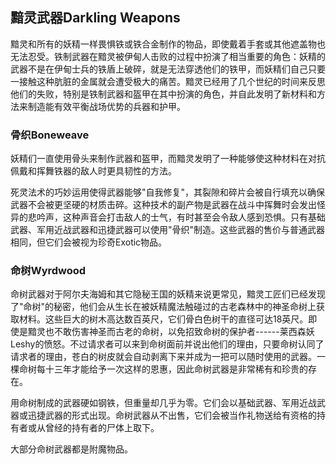 ## 黯灵武器Darkling Weapons

黯灵和所有的妖精一样畏惧铁或铁合金制作的物品，即使戴着手套或其他遮盖物也无法忍受。铁制武器在黯灵被伊甸人击败的过程中扮演了相当重要的角色：妖精的武器不是在伊甸士兵的铁盾上破碎，就是无法穿透他们的铁甲，而妖精们自己只要一接触这种肮脏的金属就会遭受极大的痛苦。黯灵已经用了几个世纪的时间来反思他们的失败，特别是铁制武器和盔甲在其中扮演的角色，并自此发明了新材料和方法来制造能有效平衡战场优势的兵器和护甲。

### 骨织Boneweave

妖精们一直使用骨头来制作武器和盔甲，而黯灵发明了一种能够使这种材料在对抗佩戴和挥舞铁器的敌人时更具韧性的方法。

死灵法术的巧妙运用使得武器能够"自我修复"，其裂隙和碎片会被自行填充以确保武器不会被更坚硬的材质击碎。这种技术的副产物是武器在战斗中挥舞时会发出怪异的悲吟声，这种声音会打击敌人的士气，有时甚至会令敌人感到恐惧。只有基础武器、军用近战武器和迅捷武器可以使用"骨织"制造。这些武器的售价与普通武器相同，但它们会被视为珍奇Exotic物品。

### 命树Wyrdwood

命树武器对于阿尔夫海姆和其它隐秘王国的妖精来说更常见，黯灵工匠们已经发现了"命树"的秘密，他们会从生长在被妖精魔法触碰过的古老森林中的神圣命树上获取材料。这些巨大的树木高达数百英尺，它们骨白色树干的直径可达18英尺。即使是黯灵也不敢伤害神圣而古老的命树，以免招致命树的保护者------莱西森妖Leshy的愤怒。不过请求者可以来到命树面前并说出他们的理由，只要命树认同了请求者的理由，苍白的树皮就会自动剥离下来并成为一把可以随时使用的武器。一棵命树每十三年才能给予一次这样的恩惠，因此命树武器是非常稀有和珍贵的存在。

用命树制成的武器硬如钢铁，但重量却几乎为零。它们会以基础武器、军用近战武器或迅捷武器的形式出现。命树武器从不出售，它们会被当作礼物送给有资格的持有者或从曾经的持有者的尸体上取下。

大部分命树武器都是附魔物品。
